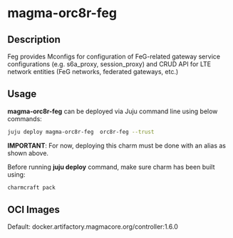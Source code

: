 # magma-orc8r-feg

## Description

Feg provides Mconfigs for configuration of FeG-related gateway service configurations 
(e.g. s6a_proxy, session_proxy) and CRUD API for LTE network entities 
(FeG networks, federated gateways, etc.)

## Usage
**magma-orc8r-feg** can be deployed via Juju command line using below commands:

```bash
juju deploy magma-orc8r-feg  orc8r-feg --trust
```

**IMPORTANT**: For now, deploying this charm must be done with an alias as shown above.

Before running **juju deploy** command, make sure charm has been built using:
```bash
charmcraft pack
```

## OCI Images

Default: docker.artifactory.magmacore.org/controller:1.6.0

